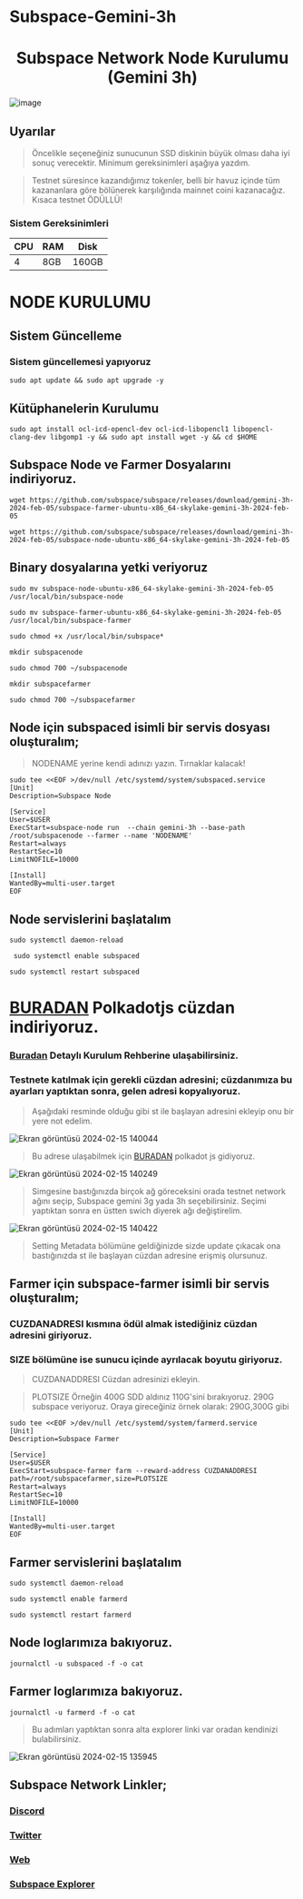 # Subspace-Gemini-3h

# <h1 align="center">Subspace Network Node Kurulumu (Gemini 3h)

  
 ![image](https://user-images.githubusercontent.com/107190154/191179355-ac1b6ff1-095b-4937-8f2c-8578c0774345.gif)

## Uyarılar
> Öncelikle seçeneğiniz sunucunun SSD diskinin büyük olması daha iyi sonuç verecektir. Minimum gereksinimleri aşağıya yazdım.

> Testnet süresince kazandığımız tokenler, belli bir havuz içinde tüm kazananlara göre bölünerek karşılığında mainnet coini kazanacağız. Kısaca testnet ÖDÜLLÜ!

### Sistem Gereksinimleri 

|CPU | RAM  | Disk  | 
|----|------|----------|
|   4| 8GB  | 160GB     |

  
# NODE KURULUMU
  
## Sistem Güncelleme
  
### Sistem güncellemesi yapıyoruz
```
sudo apt update && sudo apt upgrade -y
```
  
## Kütüphanelerin Kurulumu
```
sudo apt install ocl-icd-opencl-dev ocl-icd-libopencl1 libopencl-clang-dev libgomp1 -y && sudo apt install wget -y && cd $HOME
```
## Subspace Node ve Farmer Dosyalarını indiriyoruz.
```
wget https://github.com/subspace/subspace/releases/download/gemini-3h-2024-feb-05/subspace-farmer-ubuntu-x86_64-skylake-gemini-3h-2024-feb-05
```
```
wget https://github.com/subspace/subspace/releases/download/gemini-3h-2024-feb-05/subspace-node-ubuntu-x86_64-skylake-gemini-3h-2024-feb-05
```
## Binary dosyalarına yetki veriyoruz
```
sudo mv subspace-node-ubuntu-x86_64-skylake-gemini-3h-2024-feb-05 /usr/local/bin/subspace-node
```
```
sudo mv subspace-farmer-ubuntu-x86_64-skylake-gemini-3h-2024-feb-05 /usr/local/bin/subspace-farmer
```
```
sudo chmod +x /usr/local/bin/subspace*
```
```
mkdir subspacenode
```
```
sudo chmod 700 ~/subspacenode
```
```
mkdir subspacefarmer
```
```
sudo chmod 700 ~/subspacefarmer
```

##  Node için subspaced isimli bir servis dosyası oluşturalım;

>NODENAME yerine kendi adınızı yazın. Tırnaklar kalacak!

```
sudo tee <<EOF >/dev/null /etc/systemd/system/subspaced.service
[Unit]
Description=Subspace Node

[Service]
User=$USER
ExecStart=subspace-node run  --chain gemini-3h --base-path /root/subspacenode --farmer --name 'NODENAME'
Restart=always
RestartSec=10
LimitNOFILE=10000

[Install]
WantedBy=multi-user.target
EOF
``` 
  
## Node servislerini başlatalım
```
sudo systemctl daemon-reload
```
```
 sudo systemctl enable subspaced
```
```
sudo systemctl restart subspaced
```
# [BURADAN](https://chrome.google.com/webstore/detail/polkadot%7Bjs%7D-extension/mopnmbcafieddcagagdcbnhejhlodfdd) Polkadotjs cüzdan indiriyoruz.

### [Buradan](https://coinhunterstr.com/polkadot-cuzdan-nasil-olusturulur-2/) Detaylı Kurulum Rehberine ulaşabilirsiniz.

### Testnete katılmak için gerekli cüzdan adresini; cüzdanımıza bu ayarları yaptıktan sonra, gelen adresi kopyalıyoruz.

> Aşağıdaki resminde olduğu gibi st ile başlayan adresini ekleyip onu bir yere not edelim.

![Ekran görüntüsü 2024-02-15 140044](https://github.com/CoinHuntersTR/Subspace-Gemini-3h/assets/111747226/e1451b1a-07b6-46c1-8dc9-9a1819fb6e96)

> Bu adrese ulaşabilmek için [BURADAN](https://polkadot.js.org/apps/) polkadot js gidiyoruz.

![Ekran görüntüsü 2024-02-15 140249](https://github.com/CoinHuntersTR/Subspace-Gemini-3h/assets/111747226/17bf69f8-cad4-4635-8e0e-b30ff09e55c9)

> Simgesine bastığınızda birçok ağ göreceksini orada testnet network ağını seçip, Subspace gemini 3g yada 3h seçebilirsiniz. Seçimi yaptıktan sonra en üstten swich diyerek ağı değiştirelim.

![Ekran görüntüsü 2024-02-15 140422](https://github.com/CoinHuntersTR/Subspace-Gemini-3h/assets/111747226/c99a09f6-5276-4d83-a735-ba755dd2cb6b)

> Setting Metadata bölümüne geldiğinizde sizde update çıkacak ona bastığınızda st ile başlayan cüzdan adresine erişmiş olursunuz.

## Farmer için subspace-farmer isimli bir servis oluşturalım;
  
### CUZDANADRESI kısmına ödül almak istediğiniz cüzdan adresini giriyoruz. 
### SIZE bölümüne ise sunucu içinde ayrılacak boyutu giriyoruz. 

> CUZDANADDRESI Cüzdan adresinizi ekleyin.

> PLOTSIZE Örneğin 400G SDD aldınız 110G'sini bırakıyoruz. 290G subspace veriyoruz. Oraya gireceğiniz örnek olarak: 290G,300G gibi 

 ```
sudo tee <<EOF >/dev/null /etc/systemd/system/farmerd.service
[Unit]
Description=Subspace Farmer

[Service]
User=$USER
ExecStart=subspace-farmer farm --reward-address CUZDANADDRESI path=/root/subspacefarmer,size=PLOTSIZE
Restart=always
RestartSec=10
LimitNOFILE=10000

[Install]
WantedBy=multi-user.target
EOF
```
## Farmer servislerini başlatalım
```
sudo systemctl daemon-reload
```
```
sudo systemctl enable farmerd
```
```
sudo systemctl restart farmerd
```  
## Node loglarımıza bakıyoruz.
```
journalctl -u subspaced -f -o cat
```  

## Farmer loglarımıza bakıyoruz.
```
journalctl -u farmerd -f -o cat
```  
> Bu adımları yaptıktan sonra alta explorer linki var oradan kendinizi bulabilirsiniz.

![Ekran görüntüsü 2024-02-15 135945](https://github.com/CoinHuntersTR/Subspace-Gemini-3h/assets/111747226/abd5edaa-bacf-4484-8fb7-92d99b1615f7)

 ## Subspace Network Linkler;
  
### [Discord](https://discord.gg/subspace-network)
### [Twitter](https://twitter.com/NetworkSubspace)
### [Web](https://subspace.network/)
### [Subspace Explorer](https://telemetry.subspace.network/#list/0x0c121c75f4ef450f40619e1fca9d1e8e7fbabc42c895bc4790801e85d5a91c34)
 
 
